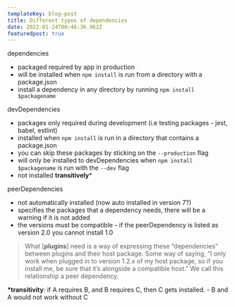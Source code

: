 ```yaml
---
templateKey: blog-post
title: Different types of dependencies
date: 2022-01-24T00:46:36.962Z
featuredpost: true
---
```

dependencies

* packaged required by app in production
* will be installed when `npm install` is run from a directory with a package.json
* install a dependency in any directory by running `npm install $packagename`



devDependencies 

* packages only required during development (i.e testing packages - jest, babel, estlint)
* installed when `npm install` is run in a directory that contains a package.json
* you can skip these packages by sticking on the `--production` flag
* will only be installed to devDependencies when `npm install $packagename` is run with the `--dev` flag
* not installed **transitively***

peerDependencies 

* not automatically installed (now auto installed in version 7?)
* specifies the packages that a dependency needs, there will be a warning if it is not added 
* the versions must be compatible - if the peerDependency is listed as version 2.0 you cannot install 1.0 

> What [**plugins**] need is a way of expressing these “dependencies” between plugins and their host package. Some way of saying, “I only work when plugged in to version 1.2.x of my host package, so if you install me, be sure that it’s alongside a compatible host.” We call this relationship a peer dependency.

**\*transitivity**: if A requires B, and B requires C, then C gets installed. - B and A would not work without C